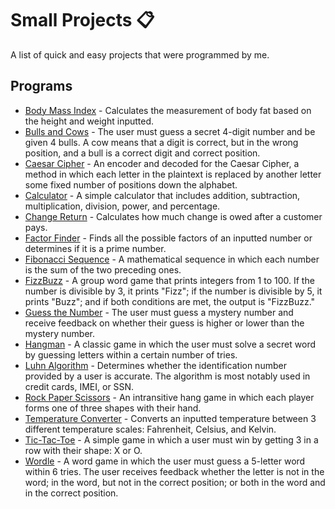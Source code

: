 # Small Projects 📋
A list of quick and easy projects that were programmed by me.

## Programs
- [Body Mass Index](./programs/Body%20Mass%20Index/bodyMassIndex.cpp) - Calculates the measurement of body fat based on the height and weight inputted.
- [Bulls and Cows](./programs/Bulls%20and%20Cows/bullsAndCows.cpp) - The user must guess a secret 4-digit number and be given 4 bulls. A cow means that a digit is correct, but in the wrong position, and a bull is a correct digit and correct position.
- [Caesar Cipher](./programs/Caesar%20Cipher/CaesarCipher.cpp) - An encoder and decoded for the Caesar Cipher, a method in which each letter in the plaintext is replaced by another letter some fixed number of positions down the alphabet.
- [Calculator](./programs/Calculator/Calculator.cpp) - A simple calculator that includes addition, subtraction, multiplication, division, power, and percentage.
- [Change Return](./programs/Change%20Return/ChangeReturn.cpp) - Calculates how much change is owed after a customer pays.
- [Factor Finder](./programs/Factor%20Finder/FactorFinder.cpp) - Finds all the possible factors of an inputted number or determines if it is a prime number.
- [Fibonacci Sequence](./programs/Fibonacci%20Sequence/FibonacciSequence.cpp) - A mathematical sequence in which each number is the sum of the two preceding ones.
- [FizzBuzz](./programs/Fizz%20Buzz/FizzBuzz.cpp) - A group word game that prints integers from 1 to 100. If the number is divisible by 3, it prints "Fizz"; if the number is divisible by 5, it prints "Buzz"; and if both conditions are met, the output is "FizzBuzz."
- [Guess the Number](./programs/Guess%20the%20Number/GuessTheNumber.cpp) - The user must guess a mystery number and receive feedback on whether their guess is higher or lower than the mystery number.
- [Hangman](./programs/Hangman/Hangman.cpp) - A classic game in which the user must solve a secret word by guessing letters within a certain number of tries.
- [Luhn Algorithm](./programs/Luhn%20Algorithm/LuhnAlgorithm.cpp) - Determines whether the identification number provided by a user is accurate. The algorithm is most notably used in credit cards, IMEI, or SSN.
- [Rock Paper Scissors](./programs/Rock%20Paper%20Scissors/RockPaperScissors.cpp) - An intransitive hang game in which each player forms one of three shapes with their hand.
- [Temperature Converter](./programs/Temperature%20Converter/TemperatureConverter.cpp) - Converts an inputted temperature between 3 different temperature scales: Fahrenheit, Celsius, and Kelvin.
- [Tic-Tac-Toe](./programs/Tic-Tac-Toe/TicTacToe.cpp) - A simple game in which a user must win by getting 3 in a row with their shape: X or O.
- [Wordle](./programs/Wordle/Wordle.cpp) - A word game in which the user must guess a 5-letter word within 6 tries. The user receives feedback whether the letter is not in the word; in the word, but not in the correct position; or both in the word and in the correct position.
